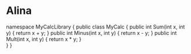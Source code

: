 # Alina

namespace MyCalcLibrary
{
    public class MyCalc
    {
        public int Sum(int x, int y)
        {
            return x + y;
        }
        public int Minus(int x, int y)
        {
            return x - y;
        }
        public int Mult(int x, int y)
        {
            return x * y;
        }                                                             
    }
}
